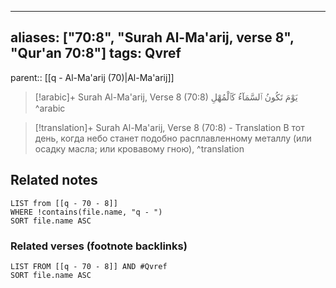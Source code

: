 
---
aliases: ["70:8", "Surah Al-Ma'arij, verse 8", "Qur'an 70:8"]
tags: Qvref
---

parent:: [[q - Al-Ma'arij (70)|Al-Ma'arij]]

> [!arabic]+ Surah Al-Ma'arij, Verse 8 (70:8)
> <span class="quran-arabic">يَوْمَ تَكُونُ ٱلسَّمَآءُ كَٱلْمُهْلِ</span>
^arabic

> [!translation]+ Surah Al-Ma'arij, Verse 8 (70:8) - Translation
> В тот день, когда небо станет подобно расплавленному металлу (или осадку масла; или кровавому гною),
^translation



## Related notes
```dataview
LIST from [[q - 70 - 8]]
WHERE !contains(file.name, "q - ")
SORT file.name ASC
```

### Related verses (footnote backlinks)
```dataview
LIST FROM [[q - 70 - 8]] AND #Qvref
SORT file.name ASC
```


